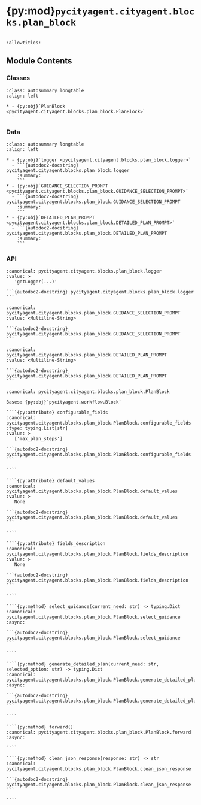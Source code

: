 # {py:mod}`pycityagent.cityagent.blocks.plan_block`

```{py:module} pycityagent.cityagent.blocks.plan_block
```

```{autodoc2-docstring} pycityagent.cityagent.blocks.plan_block
:allowtitles:
```

## Module Contents

### Classes

````{list-table}
:class: autosummary longtable
:align: left

* - {py:obj}`PlanBlock <pycityagent.cityagent.blocks.plan_block.PlanBlock>`
  -
````

### Data

````{list-table}
:class: autosummary longtable
:align: left

* - {py:obj}`logger <pycityagent.cityagent.blocks.plan_block.logger>`
  - ```{autodoc2-docstring} pycityagent.cityagent.blocks.plan_block.logger
    :summary:
    ```
* - {py:obj}`GUIDANCE_SELECTION_PROMPT <pycityagent.cityagent.blocks.plan_block.GUIDANCE_SELECTION_PROMPT>`
  - ```{autodoc2-docstring} pycityagent.cityagent.blocks.plan_block.GUIDANCE_SELECTION_PROMPT
    :summary:
    ```
* - {py:obj}`DETAILED_PLAN_PROMPT <pycityagent.cityagent.blocks.plan_block.DETAILED_PLAN_PROMPT>`
  - ```{autodoc2-docstring} pycityagent.cityagent.blocks.plan_block.DETAILED_PLAN_PROMPT
    :summary:
    ```
````

### API

````{py:data} logger
:canonical: pycityagent.cityagent.blocks.plan_block.logger
:value: >
   'getLogger(...)'

```{autodoc2-docstring} pycityagent.cityagent.blocks.plan_block.logger
```

````

````{py:data} GUIDANCE_SELECTION_PROMPT
:canonical: pycityagent.cityagent.blocks.plan_block.GUIDANCE_SELECTION_PROMPT
:value: <Multiline-String>

```{autodoc2-docstring} pycityagent.cityagent.blocks.plan_block.GUIDANCE_SELECTION_PROMPT
```

````

````{py:data} DETAILED_PLAN_PROMPT
:canonical: pycityagent.cityagent.blocks.plan_block.DETAILED_PLAN_PROMPT
:value: <Multiline-String>

```{autodoc2-docstring} pycityagent.cityagent.blocks.plan_block.DETAILED_PLAN_PROMPT
```

````

`````{py:class} PlanBlock(llm: pycityagent.llm.LLM, memory: pycityagent.memory.Memory, simulator: pycityagent.environment.simulator.Simulator)
:canonical: pycityagent.cityagent.blocks.plan_block.PlanBlock

Bases: {py:obj}`pycityagent.workflow.Block`

````{py:attribute} configurable_fields
:canonical: pycityagent.cityagent.blocks.plan_block.PlanBlock.configurable_fields
:type: typing.List[str]
:value: >
   ['max_plan_steps']

```{autodoc2-docstring} pycityagent.cityagent.blocks.plan_block.PlanBlock.configurable_fields
```

````

````{py:attribute} default_values
:canonical: pycityagent.cityagent.blocks.plan_block.PlanBlock.default_values
:value: >
   None

```{autodoc2-docstring} pycityagent.cityagent.blocks.plan_block.PlanBlock.default_values
```

````

````{py:attribute} fields_description
:canonical: pycityagent.cityagent.blocks.plan_block.PlanBlock.fields_description
:value: >
   None

```{autodoc2-docstring} pycityagent.cityagent.blocks.plan_block.PlanBlock.fields_description
```

````

````{py:method} select_guidance(current_need: str) -> typing.Dict
:canonical: pycityagent.cityagent.blocks.plan_block.PlanBlock.select_guidance
:async:

```{autodoc2-docstring} pycityagent.cityagent.blocks.plan_block.PlanBlock.select_guidance
```

````

````{py:method} generate_detailed_plan(current_need: str, selected_option: str) -> typing.Dict
:canonical: pycityagent.cityagent.blocks.plan_block.PlanBlock.generate_detailed_plan
:async:

```{autodoc2-docstring} pycityagent.cityagent.blocks.plan_block.PlanBlock.generate_detailed_plan
```

````

````{py:method} forward()
:canonical: pycityagent.cityagent.blocks.plan_block.PlanBlock.forward
:async:

````

````{py:method} clean_json_response(response: str) -> str
:canonical: pycityagent.cityagent.blocks.plan_block.PlanBlock.clean_json_response

```{autodoc2-docstring} pycityagent.cityagent.blocks.plan_block.PlanBlock.clean_json_response
```

````

`````
